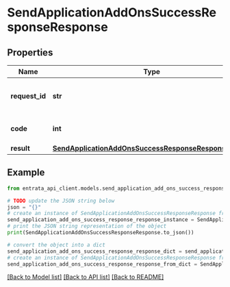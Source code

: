 # SendApplicationAddOnsSuccessResponseResponse


## Properties

Name | Type | Description | Notes
------------ | ------------- | ------------- | -------------
**request_id** | **str** | An arbitrary value sent with the request. | 
**code** | **int** | Successful response code. | 
**result** | [**SendApplicationAddOnsSuccessResponseResponseResult**](SendApplicationAddOnsSuccessResponseResponseResult.md) |  | 

## Example

```python
from entrata_api_client.models.send_application_add_ons_success_response_response import SendApplicationAddOnsSuccessResponseResponse

# TODO update the JSON string below
json = "{}"
# create an instance of SendApplicationAddOnsSuccessResponseResponse from a JSON string
send_application_add_ons_success_response_response_instance = SendApplicationAddOnsSuccessResponseResponse.from_json(json)
# print the JSON string representation of the object
print(SendApplicationAddOnsSuccessResponseResponse.to_json())

# convert the object into a dict
send_application_add_ons_success_response_response_dict = send_application_add_ons_success_response_response_instance.to_dict()
# create an instance of SendApplicationAddOnsSuccessResponseResponse from a dict
send_application_add_ons_success_response_response_from_dict = SendApplicationAddOnsSuccessResponseResponse.from_dict(send_application_add_ons_success_response_response_dict)
```
[[Back to Model list]](../README.md#documentation-for-models) [[Back to API list]](../README.md#documentation-for-api-endpoints) [[Back to README]](../README.md)


